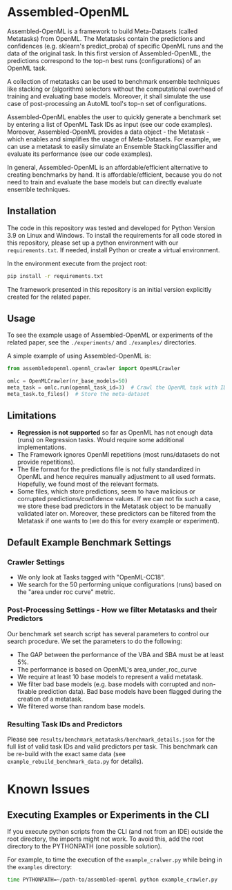 # Assembled-OpenML

Assembled-OpenML is a framework to build Meta-Datasets (called Metatasks) from OpenML. The Metatasks contain the
predictions and confidences (e.g. sklearn's predict_proba) of specific OpenML runs and the data of the original task.
In this first version of Assembled-OpenML, the predictions correspond to the top-n best runs (configurations) of an OpenML task.

A collection of metatasks can be used to benchmark ensemble techniques like stacking or (algorithm) selectors
without the computational overhead of training and evaluating base models.
Moreover, it shall simulate the use case of post-processing an AutoML tool's top-n set of configurations.

Assembled-OpenML enables the user to quickly generate a benchmark set by entering a list of OpenML Task IDs as input
(see our code examples). Moreover, Assembled-OpenML provides a data object - the Metatask - which enables and simplifies
the usage of Meta-Datasets. For example, we can use a metatask to easily simulate an Ensemble StackingClassifier and
evaluate its performance (see our code examples).

In general, Assembled-OpenML is an affordable/efficient alternative to creating benchmarks by hand. 
It is affordable/efficient, because you do not need to train and evaluate the base models but can directly evaluate
ensemble techniques. 

## Installation

The code in this repository was tested and developed for Python Version 3.9 on Linux and Windows. To install
the requirements for all code stored in this repository, please set up a python environment with our `requirements.txt`.
If needed, install Python or create a virtual environment.

In the environment execute from the project root:

```bash
pip install -r requirements.txt
```

The framework presented in this repository is an initial version explicitly created for the related paper.

## Usage

To see the example usage of Assembled-OpenML or experiments of the related paper, see the `./experiments/`
and `./examples/` directories.

A simple example of using Assembled-OpenML is:

```python
from assembledopenml.openml_crawler import OpenMLCrawler

omlc = OpenMLCrawler(nr_base_models=50)
meta_task = omlc.run(openml_task_id=3)  # Crawl the OpenML task with ID 3 to create a metatask 
meta_task.to_files()  # Store the meta-dataset 
```

## Limitations

* **Regression is not supported** so far as OpenML has not enough data (runs) on Regression tasks. Would require some
  additional implementations.
* The Framework ignores OpenMl repetitions (most runs/datasets do not provide repetitions).
* The file format for the predictions file is not fully standardized in OpenML and hence requires manually adjustment 
  to all used formats. Hopefully, we found most of the relevant formats.
* Some files, which store predictions, seem to have malicious or corrupted predictions/confidence values. If we can not
  fix such a case, we store these bad predictors in the Metatask object to be manually validated later on. Moreover,
  these predictors can be filtered from the Metatask if one wants to (we do this for every example or experiment).

## Default Example Benchmark Settings

### Crawler Settings

* We only look at Tasks tagged with "OpenML-CC18".
* We search for the 50 performing unique configurations (runs) based on the "area under roc curve" metric.

### Post-Processing Settings - How we filter Metatasks and their Predictors

Our benchmark set search script has several parameters to control our search procedure. We set the parameters to do the
following:

* The GAP between the performance of the VBA and SBA must be at least 5%.
* The performance is based on OpenML's area_under_roc_curve
* We require at least 10 base models to represent a valid metatask. 
* We filter bad base models (e.g. base models with corrupted and non-fixable prediction data). Bad base models have been flagged during the creation of a
  metatask.
* We filtered worse than random base models. 

### Resulting Task IDs and Predictors

Please see `results/benchmark_metatasks/benchmark_details.json` for the full list of valid task IDs and valid predictors
per task. This benchmark can be re-build with the exact same data (see `example_rebuild_benchmark_data.py` for details).

# Known Issues

## Executing Examples or Experiments in the CLI

If you execute python scripts from the CLI (and not from an IDE) outside the root directory, 
the imports might not work. To avoid this, add the root directory to the PYTHONPATH (one possible solution).

For example, to time the execution of the `example_cralwer.py` while being in the `examples` directory:

```bash
time PYTHONPATH=~/path-to/assembled-openml python example_crawler.py 
```
